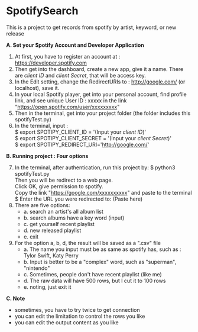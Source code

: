 # SpotifySearch
This is a project to get records from spotify by artist, keyword, or new release

**A. Set your Spotify Account and Developer Application**

1. At first, you have to register an account at : https://developer.spotify.com
2. Then get into the dashboard, create a new app, give it a name. There are *client ID* and *client Secret*, that will be access key.
3. In the Edit setting, change the RedirectURIs to : http://google.com/ (or localhost), save it.
4. In your local Spotify player, get into your personal account, find profile link, and see unique User ID : xxxxx in the link "https://open.spotify.com/user/xxxxxxxxx"
5. Then in the terminal, get into your project folder (the folder includes this spotifyTest.py)  
6. In the terminal, input :  
        $ export SPOTIPY_CLIENT_ID = '(Input your *client ID*)'  
        $ export SPOTIPY_CLIENT_SECRET = '(Input your *client Secret*)'  
        $ export SPOTIPY_REDIRECT_URI='http://google.com/'  

**B. Running project : Four options**

7. In the terminal, after authentication, run this project by:
        $ python3 spotifyTest.py  
   Then you will be redirect to a web page.  
   Click OK, give permission to spotify.  
   Copy the link "https://google.com/xxxxxxxxxx" and paste to the terminal  
        $ Enter the URL you were redirected to: (Paste here)  
8. There are five options:
    * a. search an artist's all album list
    * b. search albums have a key word (input)
    * c. get yourself recent playlist
    * d. new released playlist
    * e. exit 
9. For the option a, b, d, the result will be saved as a ".csv" file
    * a. The name you input must be as same as spotify has, such as : Tylor Swift, Katy Perry
    * b. Input is better to be a "complex" word, such as "superman", "nintendo"
    * c. Sometimes, people don't have recent playlist (like me)
    * d. The raw data will have 500 rows, but I cut it to 100 rows
    * e. noting, just exit it

**C. Note**

* sometimes, you have to try twice to get connection
* you can edit the limitation to control the rows you like
* you can edit the output content as you like

